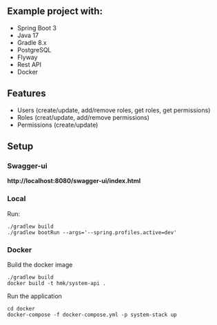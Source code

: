 ## Example project with:
- Spring Boot 3
- Java 17
- Gradle 8.x
- PostgreSQL
- Flyway
- Rest API
- Docker

## Features
* Users (create/update, add/remove roles, get roles, get permissions)
* Roles (creat/update, add/remove permissions)
* Permissions (create/update)

## Setup

### Swagger-ui
**http://localhost:8080/swagger-ui/index.html**

### Local
Run:
```
./gradlew build
./gradlew bootRun --args='--spring.profiles.active=dev'
```

### Docker
Build the docker image
```
./gradlew build
docker build -t hmk/system-api .
```

Run the application
```
cd docker
docker-compose -f docker-compose.yml -p system-stack up
```
